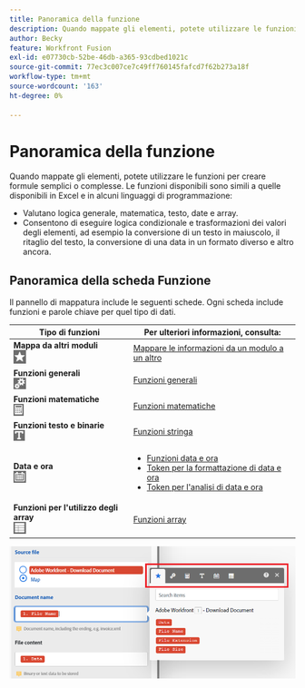 ```yaml
---
title: Panoramica della funzione
description: Quando mappate gli elementi, potete utilizzare le funzioni per creare formule semplici o complesse.
author: Becky
feature: Workfront Fusion
exl-id: e07730cb-52be-46db-a365-93cdbed1021c
source-git-commit: 77ec3c007ce7c49ff760145fafcd7f62b273a18f
workflow-type: tm+mt
source-wordcount: '163'
ht-degree: 0%

---
```


# Panoramica della funzione

Quando mappate gli elementi, potete utilizzare le funzioni per creare formule semplici o complesse. Le funzioni disponibili sono simili a quelle disponibili in Excel e in alcuni linguaggi di programmazione:

* Valutano logica generale, matematica, testo, date e array.
* Consentono di eseguire logica condizionale e trasformazioni dei valori degli elementi, ad esempio la conversione di un testo in maiuscolo, il ritaglio del testo, la conversione di una data in un formato diverso e altro ancora.

## Panoramica della scheda Funzione

Il pannello di mappatura include le seguenti schede. Ogni scheda include funzioni e parole chiave per quel tipo di dati.

| Tipo di funzioni | Per ulteriori informazioni, consulta: |
|---|---|
| **Mappa da altri moduli**<br>![](assets/toolbar-icon-functions-you-map-from-other-modules.png) | [Mappare le informazioni da un modulo a un altro](/help/workfront-fusion/create-scenarios/map-data/map-data-from-one-to-another.md) |
| **Funzioni generali**<br>![](assets/toolbar-icon-general-function.png) | [Funzioni generali](/help/workfront-fusion/references/mapping-panel/functions/general-functions.md) |
| **Funzioni matematiche**<br>![](assets/toolbar-icon-math-functions.png) | [Funzioni matematiche](/help/workfront-fusion/references/mapping-panel/functions/math-functions.md) |
| **Funzioni testo e binarie**<br>![](assets/toolbar-icon-text&binary-functions.png) | [Funzioni stringa](/help/workfront-fusion/references/mapping-panel/functions/string-functions.md) |
| **Data e ora** <br> ![](assets/toolbar-icon-date&time-functions.png) | <ul><li>[Funzioni data e ora](/help/workfront-fusion/references/mapping-panel/functions/date-and-time-functions.md)</li><li>[Token per la formattazione di data e ora](/help/workfront-fusion/references/mapping-panel/functions/tokens-for-date-and-time-formatting.md)</li><li> [Token per l&#39;analisi di data e ora](/help/workfront-fusion/references/mapping-panel/functions/tokens-for-date-and-time-parsing.md)</li></ul> |
| **Funzioni per l&#39;utilizzo degli array**<br> ![](assets/toolbar-icon-functions-for-arrays.png) | [Funzioni array](/help/workfront-fusion/references/mapping-panel/functions/array-functions.md) |

![](assets/functions-toolbar-350x189.png)
